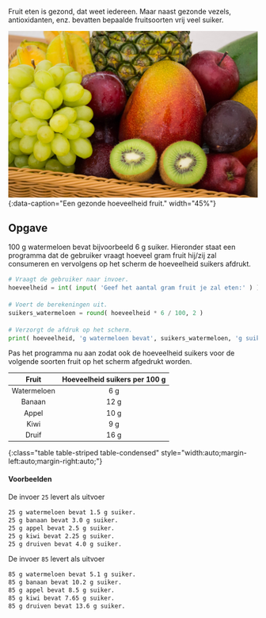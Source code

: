 Fruit eten is gezond, dat weet iedereen. Maar naast gezonde vezels, antioxidanten, enz. bevatten bepaalde fruitsoorten vrij veel suiker.

![Een gezonde hoeveelheid fruit.](media/jonas-kakaroto.jpg "Foto door Jonas Kakaroto op Unsplash."){:data-caption="Een gezonde hoeveelheid fruit." width="45%"}

## Opgave
100 g watermeloen bevat bijvoorbeeld 6 g suiker. Hieronder staat een programma dat de gebruiker vraagt hoeveel gram fruit hij/zij zal consumeren en vervolgens op het scherm de hoeveelheid suikers afdrukt.

```python
# Vraagt de gebruiker naar invoer.
hoeveelheid = int( input( 'Geef het aantal gram fruit je zal eten:' ) )

# Voert de berekeningen uit.
suikers_watermeloen = round( hoeveelheid * 6 / 100, 2 )

# Verzorgt de afdruk op het scherm.
print( hoeveelheid, 'g watermeloen bevat', suikers_watermeloen, 'g suiker.')
```

Pas het programma nu aan zodat ook de hoeveelheid suikers voor de volgende soorten fruit op het scherm afgedrukt worden.

| Fruit | Hoeveelheid suikers per 100 g |
|:--------:|:-------------:|
| Watermeloen  | 6 g |
| Banaan | 12 g |
| Appel | 10 g |
| Kiwi | 9 g |
| Druif | 16 g |
{:class="table table-striped table-condensed" style="width:auto;margin-left:auto;margin-right:auto;"}

#### Voorbeelden
De invoer `25` levert als uitvoer
```
25 g watermeloen bevat 1.5 g suiker.
25 g banaan bevat 3.0 g suiker.
25 g appel bevat 2.5 g suiker.
25 g kiwi bevat 2.25 g suiker.
25 g druiven bevat 4.0 g suiker.

```

De invoer `85` levert als uitvoer
```
85 g watermeloen bevat 5.1 g suiker.
85 g banaan bevat 10.2 g suiker.
85 g appel bevat 8.5 g suiker.
85 g kiwi bevat 7.65 g suiker.
85 g druiven bevat 13.6 g suiker.
```